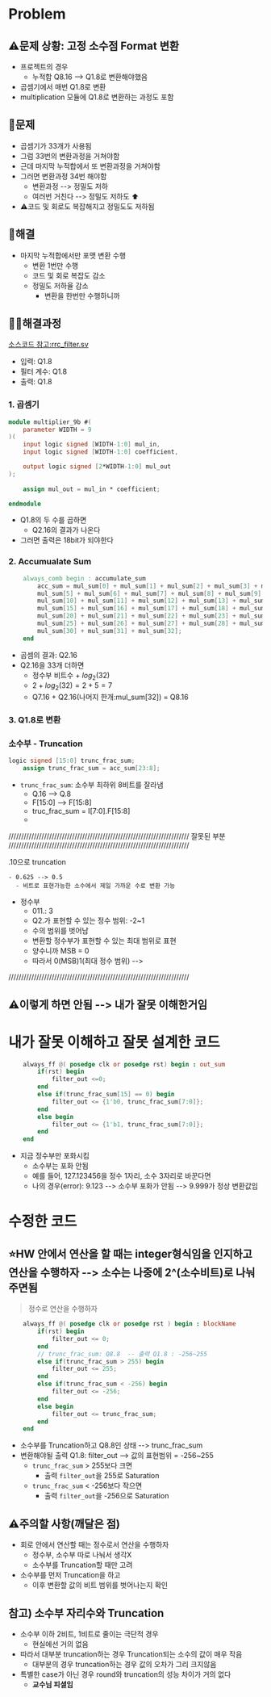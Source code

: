 # Problem

## ⚠️문제 상황: 고정 소수점 Format 변환

- 프로젝트의 경우
  - 누적합 Q8.16 --> Q1.8로 변환해야했음
- 곱셈기에서 매번 Q1.8로 변환
 - multiplication 모듈에 Q1.8로 변환하는 과정도 포함

## 🤔문제
- 곱셈기가 33개가 사용됨
- 그럼 33번의 변환과정을 거쳐야함
- 근데 마지막 누적합에서 또 변환과정을 거쳐야함
- 그러면 변환과정 34번 해야함
  - 변환과정 --> 정밀도 저하
  - 여러번 거친다 --> 정밀도 저하도 ⬆️
- ⚠️코드 및 회로도 복잡해지고 정밀도도 저하됨


## 🚀해결

- 마지막 누적합에서만 포맷 변환 수행
  - 변환 1번만 수행
  - 코드 및 회로 복잡도 감소
  - 정밀도 저하율 감소
    - 변환을 한번만 수행하니까

## 👨‍💻해결과정

[소스코드 참고:rrc_filter.sv](../project1/success/source_code/rrc_filter.sv)

- 입력: Q1.8
- 필터 계수: Q1.8
- 출력: Q1.8

### 1. 곱셈기
```verilog
module multiplier_9b #(
	parameter WIDTH = 9
)(
	input logic signed [WIDTH-1:0] mul_in,
	input logic signed [WIDTH-1:0] coefficient,

	output logic signed [2*WIDTH-1:0] mul_out
);
	
	assign mul_out = mul_in * coefficient;

endmodule
```

- Q1.8의 두 수를 곱하면
  - Q2.16의 결과가 나온다
- 그러면 출력은 18bit가 되야한다

### 2. Accumualate Sum

```verilog
	always_comb begin : accumulate_sum
		acc_sum = mul_sum[0] + mul_sum[1] + mul_sum[2] + mul_sum[3] + mul_sum[4] + 
		mul_sum[5] + mul_sum[6] + mul_sum[7] + mul_sum[8] + mul_sum[9] + 
		mul_sum[10] + mul_sum[11] + mul_sum[12] + mul_sum[13] + mul_sum[14] + 
		mul_sum[15] + mul_sum[16] + mul_sum[17] + mul_sum[18] + mul_sum[19] + 
		mul_sum[20] + mul_sum[21] + mul_sum[22] + mul_sum[23] + mul_sum[24] + 
		mul_sum[25] + mul_sum[26] + mul_sum[27] + mul_sum[28] + mul_sum[29] + 
		mul_sum[30] + mul_sum[31] + mul_sum[32];  
	end
```

- 곱셈의 결과: Q2.16
- Q2.16을 33개 더하면
  - 정수부 비트수 + $log_2(32)$
  - $2+log_2(32)=2+5=7$
  - Q7.16 + Q2.16(나머지 한개:mul_sum[32]) = Q8.16

### 3. Q1.8로 변환

### 소수부 - Truncation

```verilog
logic signed [15:0] trunc_frac_sum;
	assign trunc_frac_sum = acc_sum[23:8];
```

- ```trunc_frac_sum```: 소수부 최하위 8비트를 잘라냄
  - Q.16 --> Q.8
  - F[15:0] --> F[15:8]
  - truc_frac_sum = I[7:0].F[15:8]
  - 
///////////////////////////////////////////////////////////////////////
잘못된 부분
///////////////////////////////////////////////////////////////////////
<!-- ### 정수부 -  Saturation

```verilog
//변환할 정수부가 1bit라 가능함
//기존 정수부의 MSB로만 그대로 가져올 수 있음
	always_ff @( posedge clk or posedge rst) begin : out_sum
		if(rst) begin
			filter_out <=0;
		end
		else if(trunc_frac_sum[15] == 0) begin
			filter_out <= {1'b0, trunc_frac_sum[7:0]};
		end
		else begin
			filter_out <= {1'b1, trunc_frac_sum[7:0]};
		end
	end
```

```verilog
//일반적인 포맷
	always_ff @( posedge clk or posedge rst) begin : out_sum
		if(rst) begin
			filter_out <=0;
		end
		else if(trunc_frac_sum[15:7] > 변환정수부_MAX값) begin
			filter_out[정수부] <= 변환정수부_MAX값;
		end
		else if(trunc_frac_sum[15:7] < 변환정수부_MIN) begin
			filter_out[정수부] <= 변환정수부_MIN;
		end
		else begin
			filter_out <= 변환전_정수값;
		end
	end
```

- Q8.(기존)
  - 수의 표현범위: -128~127
- Q1.(변환)
  - 수의 표현범위: -1~0
- 기존 정수부의 수의 표현범위가 변환할 정수부의 수의 범위를 벗어나는 경우
  - 기존 정수부 > 0
    - 변환 정수부는 0으로 Saturation
  - 기존 정수부 < -1
    - 변환 정수부는 1로 saturation

### 내 경험상 추천 변환 방법

- 소수부를 먼저 변환해주고
- 그다음에 정수부만 saturation해주는게 이해와 연산이 편함
- 예를 들어, 011.1010[2진수: 3.625 Q3.4]를 Q2.2로 변환한다고 하면
  - 소수부 먼저
    - .1010 --> .10으로 truncation
    - 0.625 --> 0.5
      - 비트로 표현가능한 소수에서 제일 가까운 수로 변환 가능
  - 정수부
    - 011.: 3
    - Q2.가 표현할 수 있는 정수 범위: -2~1
    - 수의 범위를 벗어남
    - 변환할 정수부가 표현할 수 있는 최대 범위로 표현
    - 양수니까 MSB = 0
    - 따라서 0(MSB)1(최대 정수 범위)
 --><br>

///////////////////////////////////////////////////////////////////////


⚠️이렇게 하면 안됨 --> 내가 잘못 이해한거임
---

# 내가 잘못 이해하고 잘못 설계한 코드

```verilog
	always_ff @( posedge clk or posedge rst) begin : out_sum
		if(rst) begin
			filter_out <=0;
		end
		else if(trunc_frac_sum[15] == 0) begin
			filter_out <= {1'b0, trunc_frac_sum[7:0]};
		end
		else begin
			filter_out <= {1'b1, trunc_frac_sum[7:0]};
		end
	end
```

- 지금 정수부만 포화시킴
  - 소수부는 포화 안됨
  - 예를 들어, 127.123456을 정수 1자리, 소수 3자리로 바꾼다면
  - 나의 경우(error): 9.123 --> 소수부 포화가 안됨 --> 9.999가 정상 변환값임

# 수정한 코드

⭐HW 안에서 연산을 할 때는 integer형식임을 인지하고 연산을 수행하자 --> 소수는 나중에 2^(소수비트)로 나눠주면됨
---
> 정수로 연산을 수행하자

```verilog
	always_ff @( posedge clk or posedge rst ) begin : blockName
		if(rst) begin
			filter_out <= 0;
		end
		// trunc_frac_sum: Q8.8  -- 출력 Q1.8 : -256~255
		else if(trunc_frac_sum > 255) begin
			filter_out <= 255;
		end
		else if(trunc_frac_sum < -256) begin
			filter_out <= -256;
		end
		else begin
			filter_out <= trunc_frac_sum;
		end
	end
```
- 소수부를 Truncation하고 Q8.8인 상태 --> trunc_frac_sum
- 변환해야될 출력 Q1.8: filter_out --> 값의 표현범위 = -256~255
  - ```trunc_frac_sum``` > 255보다 크면
    - 출력 ```filter_out```을 255로 Saturation
  - ```trunc_frac_sum``` < -256보다 작으면
    - 출력 ```filter_out```을 -256으로 Saturation

## ⚠️주의할 사항(깨달은 점)
- 회로 안에서 연산할 때는 정수로서 연산을 수행하자
  - 정수부, 소수부 따로 나눠서 생각X
  - 소수부를 Truncation할 때만 고려
- 소수부를 먼저 Truncation을 하고
  - 이후 변환할 값의 비트 범위를 벗어나는지 확인

## 참고) 소수부 자리수와 Truncation
- 소수부 이하 2비트, 1비트로 줄이는 극단적 경우
  - 현실에선 거의 없음
- 따라서 대부분 truncation하는 경우 Truncation되는 소수의 값이 매우 작음
  - 대부분의 경우 truncation하는 경우 값의 오차가 그리 크지않음
- 특별한 case가 아닌 경우 round와 truncation의 성능 차이가 거의 없다
  - **교수님 피셜임**
